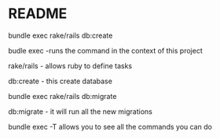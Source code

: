 # README
 
 bundle exec rake/rails db:create 

 budle exec -runs the command in the context of this project

 rake/rails - allows ruby to define tasks

 db:create - this create database 

 bundle exec rake/rails db:migrate 

 db:migrate - it will run all the new migrations

 bundle exec -T allows you to see all the commands you can do  
